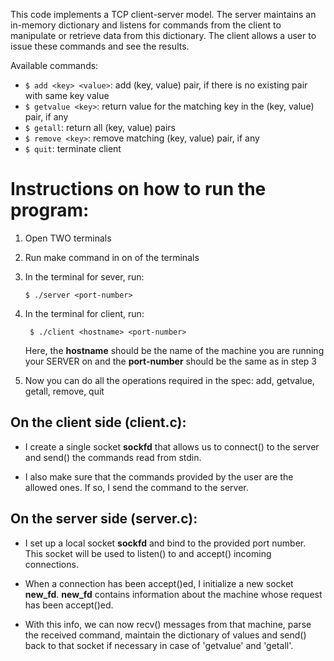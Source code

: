 This code implements a TCP client-server model. The server maintains an in-memory dictionary and listens for commands from the client to manipulate or retrieve data from this dictionary. The client allows a user to issue these commands and see the results.

Available commands:

- `$ add <key> <value>`: add (key, value) pair, if there is no existing pair with same key value
- `$ getvalue <key>`: return value for the matching key in the (key, value) pair, if any
- `$ getall`: return all (key, value) pairs
- `$ remove <key>`: remove matching (key, value) pair, if any
- `$ quit`: terminate client

# Instructions on how to run the program:

1. Open TWO terminals
2. Run make command in on of the terminals
3. In the terminal for sever, run:

   `$ ./server <port-number>`

4. In the terminal for client, run:

   ` $ ./client <hostname> <port-number>`

   Here, the **hostname** should be the name of the machine you are running your SERVER on and the **port-number** should be the same as in step 3

5. Now you can do all the operations required in the spec: add, getvalue, getall, remove, quit

## On the client side (client.c):

- I create a single socket **sockfd** that allows us to connect() to the server and send() the commands read from stdin.

- I also make sure that the commands provided by the user are the allowed ones. If so, I send the command to the server.

## On the server side (server.c):

- I set up a local socket **sockfd** and bind to the provided port number. This socket will be used to listen() to and accept() incoming connections.

- When a connection has been accept()ed, I initialize a new socket **new_fd**. **new_fd** contains information about the machine whose request has been accept()ed.

- With this info, we can now recv() messages from that machine, parse the received command, maintain the dictionary of values and send() back to that socket if necessary in case of 'getvalue' and 'getall'.
